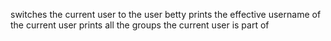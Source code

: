  switches the current user to the user betty
prints the effective username of the current user
 prints all the groups the current user is part of
